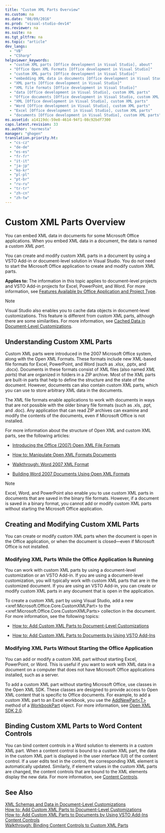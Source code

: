 ```yaml
---
title: "Custom XML Parts Overview"
ms.custom: na
ms.date: "08/09/2016"
ms.prod: "visual-studio-dev14"
ms.reviewer: na
ms.suite: na
ms.tgt_pltfrm: na
ms.topic: "article"
dev_langs: 
  - "VB"
  - "CSharp"
helpviewer_keywords: 
  - "custom XML parts [Office development in Visual Studio], about"
  - "Office Open XML Formats [Office development in Visual Studio]"
  - "custom XML parts [Office development in Visual Studio]"
  - "embedding XML data in documents [Office development in Visual Studio]"
  - "XML parts [Office development in Visual Studio]"
  - "XML file formats [Office development in Visual Studio]"
  - "data [Office development in Visual Studio], custom XML parts"
  - "Office documents [Office development in Visual Studio, custom XML parts"
  - "XML [Office development in Visual Studio], custom XML parts"
  - "Word [Office development in Visual Studio], custom XML parts"
  - "Excel [Office development in Visual Studio], custom XML parts"
  - "documents [Office development in Visual Studio], custom XML parts"
ms.assetid: a14119dc-59e8-4614-94f1-08c92bdf7300
caps.latest.revision: 33
ms.author: "normesta"
manager: "ghogen"
translation.priority.ht: 
  - "cs-cz"
  - "de-de"
  - "es-es"
  - "fr-fr"
  - "it-it"
  - "ja-jp"
  - "ko-kr"
  - "pl-pl"
  - "pt-br"
  - "ru-ru"
  - "tr-tr"
  - "zh-cn"
  - "zh-tw"
---
```

# Custom XML Parts Overview
  You can embed XML data in documents for some Microsoft Office applications. When you embed XML data in a document, the data is named a *custom XML part*.  
  
 You can create and modify custom XML parts in a document by using a VSTO Add-in or document-level solution in Visual Studio. You do not need to start the Microsoft Office application to create and modify custom XML parts.  
  
 **Applies to:** The information in this topic applies to document-level projects and VSTO Add-in projects for Excel, PowerPoint, and Word. For more information, see [Features Available by Office Application and Project Type](../VS_officedev/features-available-by-office-application-and-project-type.md).  
  
> [!NOTE]  
>  Visual Studio also enables you to cache data objects in document-level customizations. This feature is different from custom XML parts, although there are some similarities. For more information, see [Cached Data in Document-Level Customizations](../VS_officedev/cached-data-in-document-level-customizations.md).  
  
## Understanding Custom XML Parts  
 Custom XML parts were introduced in the 2007 Microsoft Office system, along with the Open XML Formats. These formats include new XML-based file formats for Excel, PowerPoint, and Word (such as .xlsx, .pptx, and .docx). Documents in these formats consist of XML files (also named *XML parts*) that are organized in folders in a ZIP archive. Most of the XML parts are built-in parts that help to define the structure and the state of the document. However, documents can also contain custom XML parts, which you can use to store arbitrary XML data in the documents.  
  
 The XML file formats enable applications to work with documents in ways that are not possible with the older binary file formats (such as .xls, .ppt, and .doc). Any application that can read ZIP archives can examine and modify the contents of the documents, even if Microsoft Office is not installed.  
  
 For more information about the structure of Open XML and custom XML parts, see the following articles:  
  
-   [Introducing the Office (2007) Open XML File Formats](assetId:///96018532-f62c-4da7-bbff-16b96a483fbf)  
  
-   [How to: Manipulate Open XML Formats Documents](assetId:///c989d4e2-053d-4e1f-83be-257c608b343f)  
  
-   [Walkthrough: Word 2007 XML Format](assetId:///fc1afcb2-27fb-4608-9f29-11b7bd23ea4a)  
  
-   [Building Word 2007 Documents Using Open XML Formats](assetId:///59a46f4e-5a5a-4dac-86e5-7dfd43330766)  
  
> [!NOTE]  
>  Excel, Word, and PowerPoint also enable you to use custom XML parts in documents that are saved in the binary file formats. However, if a document is saved in a binary format, you cannot add or modify custom XML parts without starting the Microsoft Office application.  
  
## Creating and Modifying Custom XML Parts  
 You can create or modify custom XML parts when the document is open in the Office application, or when the document is closed—even if Microsoft Office is not installed.  
  
### Modifying XML Parts While the Office Application Is Running  
 You can work with custom XML parts by using a document-level customization or an VSTO Add-in. If you are using a document-level customization, you will typically work with custom XML parts that are in the customized document. If you are using an VSTO Add-in, you can create or modify custom XML parts in any document that is open in the application.  
  
 To create a custom XML part by using Visual Studio, add a new \<xref:Microsoft.Office.Core.CustomXMLPart> to the \<xref:Microsoft.Office.Core.CustomXMLParts> collection in the document. For more information, see the following topics:  
  
-   [How to: Add Custom XML Parts to Document-Level Customizations](../VS_officedev/how-to--add-custom-xml-parts-to-document-level-customizations.md)  
  
-   [How to: Add Custom XML Parts to Documents by Using VSTO Add-Ins](../VS_officedev/how-to--add-custom-xml-parts-to-documents-by-using-vsto-add-ins.md)  
  
### Modifying XML Parts Without Starting the Office Application  
 You can add or modify a custom XML part without starting Excel, PowerPoint, or Word. This is useful if you want to work with XML data in a document on a computer that does not have Microsoft Office applications installed, such as a server.  
  
 To add a custom XML part without starting Microsoft Office, use classes in the Open XML SDK. These classes are designed to provide access to Open XML content that is specific to Office documents. For example, to add a custom XML part to an Excel workbook, you use the [AddNewPart\<T>](assetId:///47c348c0-77ab-a504-5097-bcd6a213921a) method of a [WorkbookPart](assetId:///d011e6f4-77dd-d02d-66ef-dc4a9e7b26f2) object. For more information, see [Open XML SDK 2.0](assetId:///f6a9ae68-7989-4208-97f5-3c945137a0ab).  
  
## Binding Custom XML Parts to Word Content Controls  
 You can bind content controls in a Word solution to elements in a custom XML part. When a content control is bound to a custom XML part, the data in the custom XML part is displayed in the user interface (UI) of the content control. If a user edits text in the control, the corresponding XML element is automatically updated. Similarly, if element values in the custom XML parts are changed, the content controls that are bound to the XML elements display the new data. For more information, see [Content Controls](../VS_officedev/content-controls.md).  
  
## See Also  
 [XML Schemas and Data in Document-Level Customizations](../VS_officedev/xml-schemas-and-data-in-document-level-customizations.md)   
 [How to: Add Custom XML Parts to Document-Level Customizations](../VS_officedev/how-to--add-custom-xml-parts-to-document-level-customizations.md)   
 [How to: Add Custom XML Parts to Documents by Using VSTO Add-Ins](../VS_officedev/how-to--add-custom-xml-parts-to-documents-by-using-vsto-add-ins.md)   
 [Content Controls](../VS_officedev/content-controls.md)   
 [Walkthrough: Binding Content Controls to Custom XML Parts](../VS_officedev/walkthrough--binding-content-controls-to-custom-xml-parts.md)  
  
  
